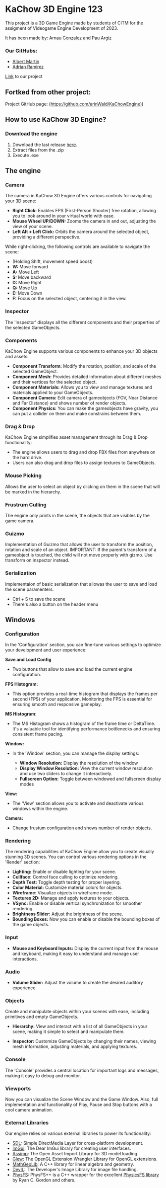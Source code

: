 # KaChow 3D Engine 123

This project is a 3D Game Engine made by students of CITM for the assigment of Videogame Engine Development of 2023.

It has been made by: Arnau Gonzalez and Pau Argiz

### Our GitHubs:
* [Albert Martin](https://github.com/T4skar)
* [Adrian Ramirez](https://github.com/AdriRamirez)

[Link]([https://github.com/arinWald/KaChowEngine](https://github.com/T4skar/KaChow_3D_Engine)) to our project

## Fortked from other project: 
Project GitHub page: ([https://github.com/arinWald/KaChowEngine)](https://github.com/arinWald/KaChowEngine))


## How to use KaChow 3D Engine?

### Download the engine

1. Download the last release [here]([https://github.com/arinWald/KaChowEngine](https://github.com/arinWald/KaChowEngine/releases/tag/0.5)).
2. Extract files from the .zip
3. Execute .exe

## The engine

### Camera

The camera in KaChow 3D Engine offers various controls for navigating your 3D scene:

- **Right Click:** Enables FPS (First-Person Shooter) free rotation, allowing you to look around in your virtual world with ease.
- **Mouse Wheel UP/DOWN:** Zooms the camera in and out, adjusting the view of your scene.
- **Left Alt + Left Click:** Orbits the camera around the selected object, providing a different perspective.

While right-clicking, the following controls are available to navigate the scene:

- (Holding Shift, movement speed boost)
- **W:** Move forward
- **A:** Move Left
- **S:** Move backward
- **D:** Move Right
- **Q:** Move Up
- **E:** Move Down
- **F:** Focus on the selected object, centering it in the view.

### Inspector

The 'Inspector' displays all the different components and their properties of the selected GameObjects.

### Components

KaChow Engine supports various components to enhance your 3D objects and assets:

- **Component Transform:** Modify the rotation, position, and scale of the selected GameObject.
- **Component Mesh:** Provides detailed information about different meshes and their vertices for the selected object.
- **Component Materials:** Allows you to view and manage textures and materials applied to your GameObjects.
- **Component Camera:** Edit camera of gameobjects (FOV, Near Distance and Far Distance) and shows number of render objects.
- **Component Physics:** You can make the gameobjects have gravity, you can put a collider on them and make constrains between them.

### Drag & Drop

KaChow Engine simplifies asset management through its Drag & Drop functionality:

- The engine allows users to drag and drop FBX files from anywhere on the hard drive.
- Users can also drag and drop files to assign textures to GameObjects.

### Mouse Picking

Allows the user to select an object by clicking on them in the scene that will be marked in the hierarchy.

### Frustrum Culling

The engine only prints in the scene, the objects that are visibles by the game camera.

### Guizmo

Implementation of Guizmo that allows the user to transform the position, rotation and scale of an object.
IMPORTANT: If the parent's transform of a gameobject is touched, the child will not move properly with gizmo. Use transform on inspector instead.

### Serialization

Implementaion of basic serialization that allowas the user to save and load the scene paramenters.
- Ctrl + S to save the scene
- There's also a button on the header menu

## Windows

### Configuration

In the 'Configuration' section, you can fine-tune various settings to optimize your development and user experience:

**Save and Load Config**
- Two buttons that allow to save and load the current engine configuration.

**FPS Histogram:**
- This option provides a real-time histogram that displays the frames per second (FPS) of your application. Monitoring the FPS is essential for ensuring smooth and responsive gameplay.

**MS Histogram:**
- The MS Histogram shows a histogram of the frame time or DeltaTime. It's a valuable tool for identifying performance bottlenecks and ensuring consistent frame pacing.

**Window:**
- In the 'Window' section, you can manage the display settings:

  - **Window Resolution:** Display the resolution of the window
  - **Display Window Resolution:** View the current window resolution and use two sliders to change it interactively.
  - **Fullscreen Option:** Toggle between windowed and fullscreen display modes

**View:**
- The 'View' section allows you to activate and deactivate various windows within the engine.

**Camera:**
- Change frustum configuration and shows number of render objects.

### Rendering

The rendering capabilities of KaChow Engine allow you to create visually stunning 3D scenes. You can control various rendering options in the 'Render' section:

- **Lighting:** Enable or disable lighting for your scene.
- **Cullface:** Control face culling to optimize rendering.
- **Depth Test:** Toggle depth testing for proper layering.
- **Color Material:** Customize material colors for objects.
- **Wireframe:** Visualize objects in wireframe mode.
- **Textures 2D:** Manage and apply textures to your objects.
- **VSync:** Enable or disable vertical synchronization for smoother rendering.
- **Brightness Slider:** Adjust the brightness of the scene.
- **Bounding Boxes:** Now you can enable or disable the bounding boxes of the game objects.

### Input

- **Mouse and Keyboard Inputs:** Display the current input from the mouse and keyboard, making it easy to understand and manage user interactions.

### Audio

- **Volume Slider:** Adjust the volume to create the desired auditory experience.

### Objects

Create and manipulate objects within your scenes with ease, including primitives and empty GameObjects.

- **Hierarchy:** View and interact with a list of all GameObjects in your scene, making it simple to select and manipulate them.

- **Inspector:** Customize GameObjects by changing their names, viewing mesh information, adjusting materials, and applying textures.

### Console

The 'Console' provides a central location for important logs and messages, making it easy to debug and monitor.

### Viewports

Now you can visualize the Scene Window and the Game Window. Also, full implementation and functionality of Play, Pause and Stop buttons with a cool camera animation.

### External Libraries

Our engine relies on various external libraries to power its functionality:

- [SDL](https://www.libsdl.org/): Simple DirectMedia Layer for cross-platform development.
- [ImGui](https://github.com/ocornut/imgui): The Dear ImGui library for creating user interfaces.
- [Assimp](https://www.assimp.org/): The Open Asset Import Library for 3D model loading.
- [Glew](http://glew.sourceforge.net/): The OpenGL Extension Wrangler Library for OpenGL extensions.
- [MathGeoLib](https://github.com/juj/MathGeoLib): A C++ library for linear algebra and geometry.
- [DevIL](http://openil.sourceforge.net/): The Developer's Image Library for image file handling.
- [PhysFS](https://github.com/kahowell/physfs-cpp): PhysFS++ is a C++ wrapper for the excellent [PhysicsFS library](http://icculus.org/physfs) by Ryan C. Gordon and others.
